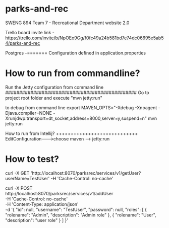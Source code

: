 # parks-and-rec
SWENG 894 Team 7 - Recreational Department website 2.0

Trello board invite link - https://trello.com/invite/b/NpOEo9Gg/f0fc49a24b581bd7e74dc06695e5ab54/parks-and-rec

Postgres
-=======
Configuration defined in application.properties

How to run from commandline?
============================
Run the Jetty configuration from command line
###############################################
Go to project root folder and execute "mvn jetty:run"

to debug from command line
export MAVEN_OPTS="-Xdebug -Xnoagent -Djava.compiler=NONE -Xrunjdwp:transport=dt_socket,address=8000,server=y,suspend=n"
mvn jetty:run

How to run from Intellij?
++++++++++++++++++++++++++++
EditConfiguration--->choose maven --> jetty:run

How to test?
=============

curl -X GET   'http://localhost:8070/parksrec/services/v1/getUser?userName=TestUser'  -H 'Cache-Control: no-cache'

curl -X POST \
  http://localhost:8070/parksrec/services/v1/addUser \
  -H 'Cache-Control: no-cache' \
  -H 'Content-Type: application/json' \
    -d '{
    "id": null,
    "username": "TestUser",
    "password": null,
     "roles": [
        {
            "rolename": "Admin",
            "description": "Admin role"
        },
        {
            "rolename": "User",
            "description": "user role"
        }
    ]
}'